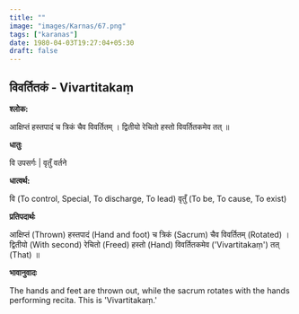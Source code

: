 ```yaml
---
title: ""
image: "images/Karnas/67.png"
tags: ["karanas"]
date: 1980-04-03T19:27:04+05:30
draft: false
---
```


## विवर्तितकं - Vivartitakaṃ

**श्लोक:**

आक्षिप्तं हस्तपादं च त्रिकं चैव विवर्तितम् । द्वितीयो रेचितो हस्तो विवर्तितकमेव तत् ॥

**धातुः**

वि उपसर्गः |
​वृतुँ वर्तने

**धात्वर्थ:**

वि (To control, Special, To discharge, To lead)
वृतुँ (To be, To cause, To exist)

**प्रतिपदार्थः**

आक्षिप्तं (Thrown) हस्तपादं (Hand and foot) च त्रिकं (Sacrum) चैव विवर्तितम् (Rotated) । द्वितीयो (With second) रेचितो (Freed) हस्तो (Hand) विवर्तितकमेव ('Vivartitakaṃ') तत् (That) ॥

**भावानुवादः**

The hands and feet are thrown out, while the sacrum rotates with the hands performing recita. This is 'Vivartitakaṃ.'
